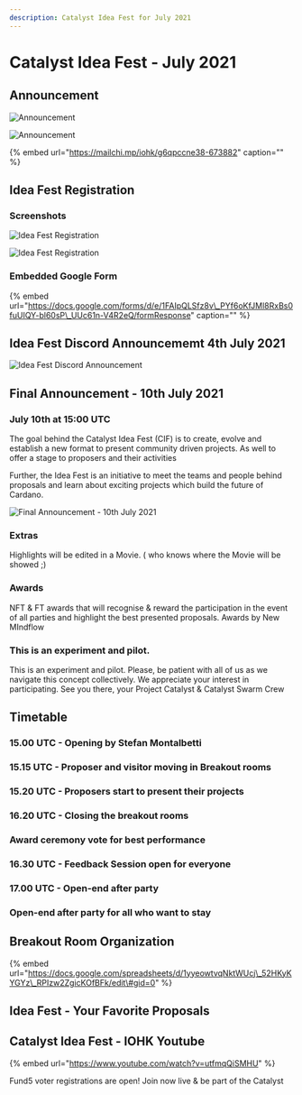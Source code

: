 ```yaml
---
description: Catalyst Idea Fest for July 2021
---
```


# Catalyst Idea Fest - July 2021

## Announcement

![Announcement](https://user-images.githubusercontent.com/25156451/124401593-24258f80-dd22-11eb-9b56-ce73ce3f9140.png)

![Announcement](https://user-images.githubusercontent.com/25156451/124401594-27208000-dd22-11eb-9391-f8c43b22de51.png)

{% embed url="https://mailchi.mp/iohk/g6qpccne38-673882" caption="" %}

## Idea Fest Registration

### Screenshots

![Idea Fest Registration](https://user-images.githubusercontent.com/25156451/124401341-ce041c80-dd20-11eb-8298-680b6e93a544.png)

![Idea Fest Registration](https://user-images.githubusercontent.com/25156451/124401395-3521d100-dd21-11eb-8fb0-c7c7d2654811.png)

### Embedded Google Form

{% embed url="https://docs.google.com/forms/d/e/1FAIpQLSfz8v\_PYf6oKfJMl8RxBs0fuUIQY-bl60sP\_UUc61n-V4R2eQ/formResponse" caption="" %}

## Idea Fest Discord Announcememt 4th July 2021

![Idea Fest Discord Announcement](https://user-images.githubusercontent.com/25156451/124841664-a82b8180-df85-11eb-830b-88332cdd6c91.png)

## Final Announcement - 10th July 2021

### July 10th at 15:00 UTC

The goal behind the Catalyst Idea Fest \(CIF\) is to create, evolve and establish a new format to present community driven projects. As well to offer a stage to proposers and their activities

Further, the Idea Fest is an initiative to meet the teams and people behind proposals and learn about exciting projects which build the future of Cardano.

![Final Announcement - 10th July 2021](https://user-images.githubusercontent.com/25156451/125138543-bc4abc80-e106-11eb-83f6-9334f27e9faa.png)

### Extras 

Highlights will be edited in a Movie. \( who knows where the Movie will be showed ;\)

### Awards

NFT & FT awards that will recognise & reward the participation in the event of all parties and highlight the best presented proposals. Awards by New MIndflow

### This is an experiment and pilot. 

This is an experiment and pilot. Please, be patient with all of us as we navigate this concept collectively. We appreciate your interest in participating. See you there, your Project Catalyst & Catalyst Swarm Crew

## Timetable

### 15.00 UTC - Opening by Stefan Montalbetti

### 15.15 UTC - Proposer and visitor moving in Breakout rooms

### 15.20 UTC - Proposers start to present their projects

### 16.20 UTC - Closing the breakout rooms

### Award ceremony vote for best performance

### 16.30 UTC - Feedback Session open for everyone

### 17.00 UTC - Open-end after party

### Open-end after party for all who want to stay

## Breakout Room Organization

{% embed url="https://docs.google.com/spreadsheets/d/1yyeowtvqNktWUcj\_52HKyKYGYz\_RPIzw2ZgicKOfBFk/edit\#gid=0" %}

## Idea Fest - Your Favorite Proposals

## Catalyst Idea Fest - IOHK Youtube

{% embed url="https://www.youtube.com/watch?v=utfmqQiSMHU" %}

Fund5 voter registrations are open! Join now live & be part of the Catalyst





